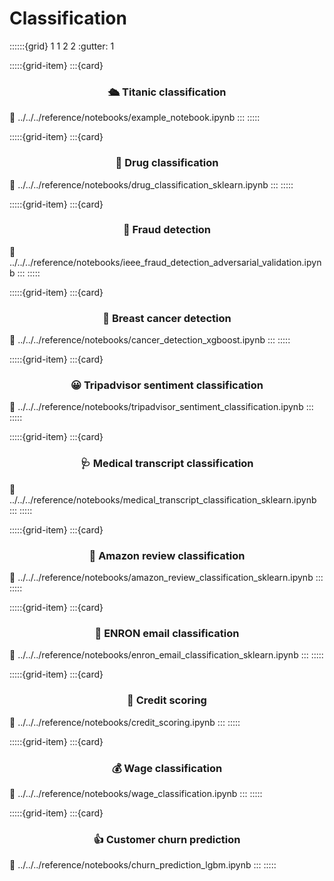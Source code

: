 # Classification

::::::{grid} 1 1 2 2
:gutter: 1

:::::{grid-item}
:::{card} <h3><center>🛳️ Titanic classification</center></h3>
:link: ../../../reference/notebooks/example_notebook.ipynb
:::
:::::

:::::{grid-item}
:::{card} <h3><center>💊 Drug classification</center></h3>
:link: ../../../reference/notebooks/drug_classification_sklearn.ipynb
:::
:::::

:::::{grid-item}
:::{card} <h3><center>🥷 Fraud detection</center></h3>
:link: ../../../reference/notebooks/ieee_fraud_detection_adversarial_validation.ipynb
:::
:::::

:::::{grid-item}
:::{card} <h3><center>🏥 Breast cancer detection</center></h3>
:link: ../../../reference/notebooks/cancer_detection_xgboost.ipynb
:::
:::::

:::::{grid-item}
:::{card} <h3><center>😀 Tripadvisor sentiment classification</center></h3>
:link: ../../../reference/notebooks/tripadvisor_sentiment_classification.ipynb
:::
:::::

:::::{grid-item}
:::{card} <h3><center>🩺 Medical transcript classification</center></h3>
:link: ../../../reference/notebooks/medical_transcript_classification_sklearn.ipynb
:::
:::::

:::::{grid-item}
:::{card} <h3><center>🛒 Amazon review classification</center></h3>
:link: ../../../reference/notebooks/amazon_review_classification_sklearn.ipynb
:::
:::::

:::::{grid-item}
:::{card} <h3><center>📧 ENRON email classification</center></h3>
:link: ../../../reference/notebooks/enron_email_classification_sklearn.ipynb
:::
:::::

:::::{grid-item}
:::{card} <h3><center>🏦 Credit scoring</center></h3>
:link: ../../../reference/notebooks/credit_scoring.ipynb
:::
:::::

:::::{grid-item}
:::{card} <h3><center>💰 Wage classification</center></h3>
:link: ../../../reference/notebooks/wage_classification.ipynb
:::
:::::

:::::{grid-item}
:::{card} <h3><center> 👍 Customer churn prediction</center></h3>
:link: ../../../reference/notebooks/churn_prediction_lgbm.ipynb
:::
:::::
